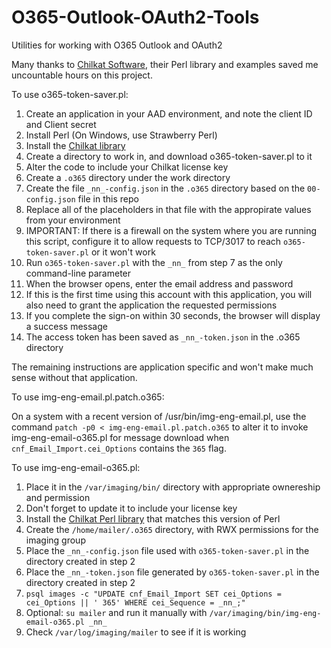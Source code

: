 # O365-Outlook-OAuth2-Tools
Utilities for working with O365 Outlook and OAuth2

Many thanks to [Chilkat Software](https://www.chilkatsoft.com), their Perl library and examples saved me uncountable hours on this project.

To use o365-token-saver.pl:
1. Create an application in your AAD environment, and note the client ID and Client secret
2. Install Perl (On Windows, use Strawberry Perl)
3. Install the [Chilkat library](https://www.chilkatsoft.com/perl.asp)
4. Create a directory to work in, and download o365-token-saver.pl to it
5. Alter the code to include your Chilkat license key
6. Create a `.o365` directory under the work directory
7. Create the file `_nn_-config.json` in the `.o365` directory based on the `00-config.json` file in this repo
8. Replace all of the placeholders in that file with the appropirate values from your environment
9. IMPORTANT: If there is a firewall on the system where you are running this script, configure it to allow requests to TCP/3017 to reach `o365-token-saver.pl` or it won't work
10. Run `o365-token-saver.pl` with the `_nn_` from step 7 as the only command-line parameter
11. When the browser opens, enter the email address and password
12. If this is the first time using this account with this application, you will also need to grant the application the requested permissions
13. If you complete the sign-on within 30 seconds, the browser will display a success message
14. The access token has been saved as `_nn_-token.json` in the .o365 directory

The remaining instructions are application specific and won't make much sense without that application.

To use img-eng-email.pl.patch.o365:

On a system with a recent version of /usr/bin/img-eng-email.pl, use the command `patch -p0 < img-eng-email.pl.patch.o365` to alter it to invoke img-eng-email-o365.pl for message download when `cnf_Email_Import.cei_Options` contains the `365` flag.

To use img-eng-email-o365.pl:

1. Place it in the `/var/imaging/bin/` directory with appropriate ownereship and permission
2. Don't forget to update it to include your license key
3. Install the [Chilkat Perl library](https://www.chilkatsoft.com/perl.asp) that matches this version of Perl
4. Create the `/home/mailer/.o365` directory, with RWX permissions for the imaging group
5. Place the `_nn_-config.json` file used with `o365-token-saver.pl` in the directory created in step 2
6. Place the `_nn_-token.json` file generated by `o365-token-saver.pl` in the directory created in step 2
7. `psql images -c "UPDATE cnf_Email_Import SET cei_Options = cei_Options || ' 365' WHERE cei_Sequence = _nn_;"`
8. Optional: `su mailer` and run it manually with `/var/imaging/bin/img-eng-email-o365.pl _nn_`
9. Check `/var/log/imaging/mailer` to see if it is working
